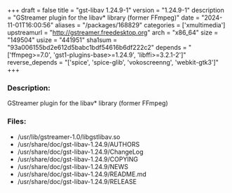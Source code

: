 +++
draft = false
title = "gst-libav 1.24.9-1"
version = "1.24.9-1"
description = "GStreamer plugin for the libav* library (former FFmpeg)"
date = "2024-11-01T16:00:56"
aliases = "/packages/168829"
categories = ['xmultimedia']
upstreamurl = "http://gstreamer.freedesktop.org"
arch = "x86_64"
size = "149504"
usize = "441951"
sha1sum = "93a006155bd2e612d5babc1bdf54616b6df222c2"
depends = "['ffmpeg>=7.0', 'gst1-plugins-base>=1.24.9', 'libffi>=3.2.1-2']"
reverse_depends = "['spice', 'spice-glib', 'vokoscreenng', 'webkit-gtk3']"
+++
### Description: 
GStreamer plugin for the libav* library (former FFmpeg)

### Files: 
* /usr/lib/gstreamer-1.0/libgstlibav.so
* /usr/share/doc/gst-libav-1.24.9/AUTHORS
* /usr/share/doc/gst-libav-1.24.9/ChangeLog
* /usr/share/doc/gst-libav-1.24.9/COPYING
* /usr/share/doc/gst-libav-1.24.9/NEWS
* /usr/share/doc/gst-libav-1.24.9/README.md
* /usr/share/doc/gst-libav-1.24.9/RELEASE
